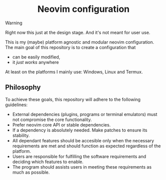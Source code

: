 <div align="center">

# Neovim configuration

</div>

> [!WARNING]
> Right now this just at the design stage. And it's not meant for user use.

This is my (maybe) platform agnostic and modular neovim configuration. The main goal of this
repository is to create a configuration that 

- can be easily modified,
- it _just works_ anywhere

At least on the platforms I mainly use: Windows, Linux and Termux.

## Philosophy

To achieve these goals, this repository will adhere to the following guidelines:

- External dependencies (plugins, programs or terminal emulators) must not
  compromise the core functionality.
- Prefer neovim core API or stable dependencies.
- If a dependency is absolutely needed. Make patches to ensure its stability.
- All dependant features should be accesible only when the necessary requirements
  are met and should function as expected regardless of the platform.
- Users are responsible for fulfilling the software requirements and
  deciding which features to enable.
- The program should assists users in meeting these requirements as much
  as possible.

